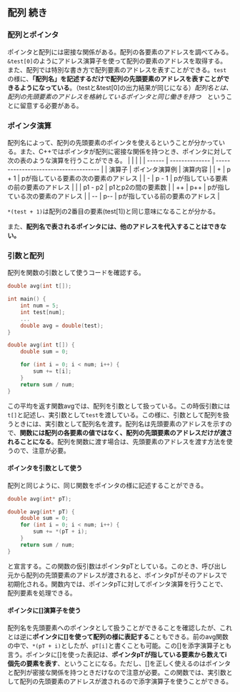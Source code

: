 ## 配列 続き
### 配列とポインタ
ポインタと配列には密接な関係がある。配列の各要素のアドレスを調べてみる。`&test[0]`のようにアドレス演算子を使って配列の要素のアドレスを取得する。また、配列では特別な書き方で配列要素のアドレスを表すことができる。`test`の様に、**「配列名」を記述するだけで配列の先頭要素のアドレスを表すことができるようになっている**。（testと&test[0]の出力結果が同じになる）*配列名とは、配列の先頭要素のアドレスを格納しているポインタと同じ働きを持つ*　ということに留意する必要がある。

### ポインタ演算
配列名によって、配列の先頭要素のポインタを使えるということが分かっている。また、C++ではポインタが配列に密接な関係を持つとき、ポインタに対して次の表のような演算を行うことができる。
|        |                |                                       | 
| ------ | -------------- | ------------------------------------- | 
| 演算子 | ポインタ演算例 | 演算内容                              | 
| +      | p + 1          | pが指している要素の次の要素のアドレス | 
| -      | p - 1          | pが指している要素の前の要素のアドレス | 
|        | p1 - p2        | p1とp2の間の要素数                    | 
| ++     | p++            | pが指している次の要素のアドレス       | 
| --     | p--            | pが指している前の要素のアドレス       | 

`*(test + 1)`は配列の2番目の要素(test[1])と同じ意味になることが分かる。

また、**配列名で表されるポインタには、他のアドレスを代入することはできない。**

### 引数と配列
配列を関数の引数として使うコードを確認する。
```C++
double avg(int t[]);

int main() {
    int num = 5;
    int test[num];
    ...
    double avg = double(test);
}

double avg(int t[]) {
    double sum = 0;

    for (int i = 0; i < num; i++) {
        sum += t[i];
    }
    return sum / num;
}
```
この平均を返す関数avgでは、配列を引数として扱っている。この時仮引数には`t[]`と記述し、実引数として`test`を渡している。この様に、引数として配列を扱うときには、実引数として配列名を渡す。配列名は先頭要素のアドレスを示すので、**関数には配列の各要素の値ではなく、配列の先頭要素のアドレスだけが渡されることになる**。配列を関数に渡す場合は、先頭要素のアドレスを渡す方法を使うので、注意が必要。

#### ポインタを引数として使う
配列と同じように、同じ関数をポインタの様に記述することができる。
```C++
double avg(int* pT);

double avg(int* pT) {
    double sum = 0;
    for (int i = 0; i < num; i++) {
        sum += *(pT + i);
    }
    return sum / num;
}
```
と宣言する。この関数の仮引数はポインタpTとしている。このとき、呼び出し元から配列の先頭要素のアドレスが渡されると、ポインタpTがそのアドレスで初期化される。関数内では、ポインタpTに対してポインタ演算を行うことで、配列要素を処理できる。

#### ポインタに[]演算子を使う
配列名を先頭要素へのポインタとして扱うことができることを確認したが、これとは逆に**ポインタに[]を使って配列の様に表記する**こともできる。前のavg関数の中で、`*(pT + i)`としたが、`pT[i]`と書くことも可能。この[]を添字演算子とも言う。ポインタに[]を使った表記は、**ポインタpTが指している要素から数えてi個先の要素を表す**、ということになる。ただし、[]を正しく使えるのはポインタと配列が密接な関係を持つときだけなので注意が必要。この関数では、実引数として配列の先頭要素のアドレスが渡されるので添字演算子を使うことができる。
